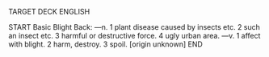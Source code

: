 TARGET DECK
ENGLISH

START
Basic
Blight
Back: —n. 1 plant disease caused by insects etc. 2 such an insect etc. 3 harmful or destructive force. 4 ugly urban area. —v. 1 affect with blight. 2 harm, destroy. 3 spoil. [origin unknown]
END
